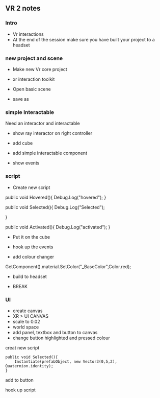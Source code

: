 ## VR 2 notes

### Intro

- Vr interactions 
- At the end of the session make sure you have built your project to a headset

### new project and scene

- Make new Vr core project

- xr interaction toolkit

- Open basic scene
- save as



### simple Interactable

Need an interactor and interactable

- show ray interactor on right controller

- add cube
- add simple interactable component
- show events


### script

- Create new script

public void Hovered(){
	Debug.Log("hovered");
}

public void Selected(){
	Debug.Log("Selected");

}

public void Activated(){
	Debug.Log("activated");
}

- Put it on the cube

- hook up the events

- add colour changer

GetComponent<Renderer>().material.SetColor("_BaseColor",Color.red);


- build to headset

- BREAK

### UI

- create canvas
- XR > UI CANVAS
- scale to 0.02
- world space
- add panel, textbox and button to canvas
- change button highlighted and pressed colour


creat new script


    public void Selected(){
        Instantiate(prefabObject, new Vector3(0,5,2), Quaternion.identity);
    }
 
add to button

hook up script

